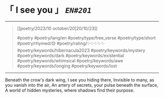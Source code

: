 # &#12300; I see you &#12301; *`EN#201`*

---

> [[poetry/2023/10 october/20|20/10/23]]
> 
> #poetry 
> #poetry/lang/en 
> #poetry/type/free_verse #poetry/type/short 
> #poetry/rhymed/🟡 
> #poetry/rating/✨✨✨✨✨ 
> #poetry/keywords/hibernacula2023 #poetry/keywords/mystery #poetry/keywords/dark #poetry/keywords/existential #poetry/keywords/whimsical #poetry/keywords/awe #poetry/keywords/longing #poetry/keywords/lost 

---

Beneath the crow's dark wing, I see you hiding there,
Invisible to many, as you vanish into the air,
An artery of secrets, your pulse beneath the surface,
A world of hidden mysteries, where shadows find their purpose.